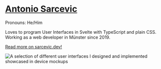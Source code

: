 # [Antonio Sarcevic](https://www.sarcevic.dev/)

Pronouns: He/Him

Loves to program User Interfaces in Svelte with TypeScript and plain CSS. Working as a web developer in Münster since 2019.

[Read more on sarcevic.dev!](https://www.sarcevic.dev/)

![A selection of different user interfaces I designed and implemented showcased in device mockups](https://i.imgur.com/JfIKTti.png)

